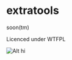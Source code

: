 extratools
==========
soon(tm)

Licenced under WTFPL

![Alt hi](http://www.wtfpl.net/wp-content/uploads/2012/12/logo-220x1601.png)
